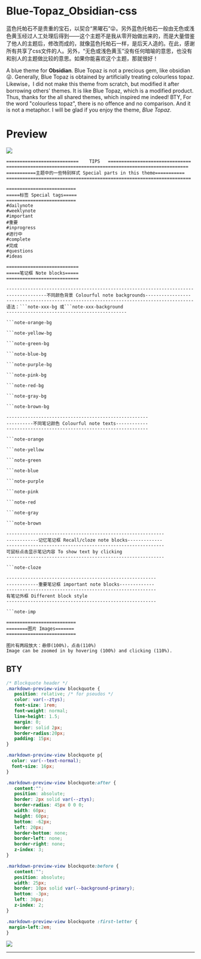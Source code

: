 # Blue-Topaz_Obsidian-css

蓝色托帕石不是贵重的宝石，以契合“黑曜石”😜。另外蓝色托帕石一般由无色或浅色黄玉经过人工处理后得到——这个主题不是我从零开始做出来的，而是大量借鉴了他人的主题后，修改而成的，就像蓝色托帕石一样，是后天人造的。在此，感谢所有共享了css文件的人。另外，“无色或浅色黄玉”没有任何暗喻的意思，也没有和别人的主题做比较的意思。如果你能喜欢这个主题，那就很好！

A blue theme for **Obsidian**. Blue Topaz is not a precious gem, like obsidian😜. Generally, Blue Topaz is obtained by artificially treating colourless topaz. Likewise，I did not make this theme from scratch, but modified it after borrowing others' themes. It is like Blue Topaz, which is a modified product. Thus, thanks for the all shared themes, which inspired me indeed! BTY, For the word "colourless topaz", there is no offence and no comparison. And it is not a metaphor. I will be glad if you enjoy the theme, *Blue Topaz*.

# Preview
![](https://github.com/whyt-byte/Blue-Topaz_Obsidian-css/blob/master/preview_Blue%20Topaz.png)

```
===========================    TIPS   ===============================
====================================================================
===========主题中的一些特别样式 Special parts in this theme===========
=====================================================================
```
```
==========================
=====标签 Special tags=====
==========================
#dailynote
#weeklynote
#important
#重要
#inprogress
#进行中
#complete
#完成
#questions
#ideas
```
```
===========================
=====笔记框 Note blocks=====
===========================

----------------------------------------------------------------------
---------------不同颜色背景 Colourful note backgrounds-----------------
----------------------------------------------------------------------
语法：```note-xxx-bg 或```note-xxx-background
---------------------------------------------

```note-orange-bg

```note-yellow-bg

```note-green-bg

```note-blue-bg

```note-purple-bg

```note-pink-bg

```note-red-bg

```note-gray-bg

```note-brown-bg

-----------------------------------------------------
----------不同笔记颜色 Colourful note texts------------
-----------------------------------------------------

```note-orange

```note-yellow

```note-green

```note-blue

```note-purple

```note-pink

```note-red

```note-gray

```note-brown

-----------------------------------------------------------
------------记忆笔记框 Recall/cloze note blocks-------------
-----------------------------------------------------------
可鼠标点击显示笔记内容 To show text by clicking
-----------------------------------------------------------

```note-cloze

--------------------------------------------------------
------------重要笔记框 important note blocks-------------
--------------------------------------------------------
有笔记外框 Different block style
--------------------------------------------------------

```note-imp

```

```
==========================
========图片 Images=======
==========================

图片有两段放大：悬停(100%)，点击(110%)
Image can be zoomed in by hovering (100%) and clicking (110%).
```




## BTY
```css
/* Blockquote header */
.markdown-preview-view blockquote {
   position: relative; /* for pseudos */
   color: var(--ztys);
   font-size: 1rem;
   font-weight: normal;
   line-height: 1.5;
   margin: 0;
   border: solid 2px;
   border-radius:20px;
   padding: 15px;
}

.markdown-preview-view blockquote p{
  color: var(--text-normal);
  font-size: 16px;
}

.markdown-preview-view blockquote:after {
   content:"";
   position: absolute;
   border: 2px solid var(--ztys);
   border-radius: 45px 0 0 0;
   width: 60px;
   height: 60px;
   bottom: -62px;
   left: 20px;
   border-bottom: none;
   border-left: none;
   border-right: none;
   z-index: 3; 
}

.markdown-preview-view blockquote:before {
   content:"";
   position: absolute;
   width: 25px;
   border: 10px solid var(--background-primary);
   bottom: -3px;
   left: 30px;
   z-index: 2;
}

.markdown-preview-view blockquote :first-letter {
 margin-left:2em;
}
```
![](https://github.com/whyt-byte/Blue-Topaz_Obsidian-css/blob/master/blockquote.jpg?raw=true)

---
